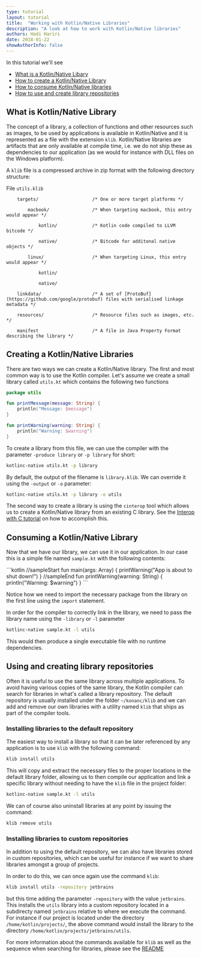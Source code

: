 ```yaml
---
type: tutorial
layout: tutorial
title:  "Working with Kotlin/Native Libraries"
description: "A look at how to work with Kotlin/Native libraries"
authors: Hadi Hariri 
date: 2018-01-22
showAuthorInfo: false
---
```



In this tutorial we'll see

* [What is a Kotlin/Native Libary](#what-is-kotlinnative-library)
* [How to create a Kotlin/Native Library](#creating-a-kotlinnative-libraries)
* [How to consume Kotlin/Native libraries](#consuming-a-kotlinnative-library)
* [How to use and create library repositories](#using-and-creating-library-repositories)


## What is Kotlin/Native Library

The concept of a library, a collection of functions and other resources such as images, to be used by applications is available in Kotlin/Native and it is represented
as a file with the extension `klib`. Kotlin/Native libraries are artifacts that are only available at compile time, i.e. we do not ship these as dependencies to our application
(as we would for instance with DLL files on the Windows platform).

A `klib` file is a compressed archive in zip format with the following directory structure:

File `utils.klib`

<div class="sample" markdown="1" theme="idea" data-highlight-only>

```
    targets/                    /* One or more target platforms */
    
        macbook/                /* When targeting macbook, this entry would appear */
        
            kotlin/             /* Kotlin code compiled to LLVM bitcode */
            
            native/             /* Bitcode for additonal native objects */ 
            
        linux/                  /* When targeting Linux, this entry would appear */
        
            kotlin/
            
            native/
            
    linkdata/                   /* A set of [ProtoBuf](https://github.com/google/protobuf) files with serialised linkage metadata */ 
    
    resources/                  /* Resource files such as images, etc. */

    manifest                    /* A file in Java Property Format describing the library */ 
```
</div>
 
## Creating a Kotlin/Native Libraries

There are two ways we can create a Kotlin/Native library. The first and most common way is to use the Kotlin compiler. Let's assume
we create a small library called `utils.kt` which contains the following two functions

<div class="sample" markdown="1" theme="idea" data-highlight-only>

```kotlin
package utils

fun printMessage(message: String) {
    println("Message: $message")
}

fun printWarning(warning: String) {
    println("Warning: $warning")
}
```
</div>

To create a library from this file, we can use the compiler with the parameter `-produce library` or `-p library` for short:

```bash
kotlinc-native utils.kt -p library
```
By default, the output of the filename is `library.klib`. We can override it using the `-output` or `-o` parameter:

```bash
kotlinc-native utils.kt -p library -o utils
```

The second way to create a library is using the `cinterop` tool which allows us to create a Kotlin/Native library from an existing
C library. See the [Interop with C tutorial](interop-with-c.html) on how to accomplish this.
 
## Consuming a Kotlin/Native Library

Now that we have our library, we can use it in our application. In our case this is a simple file named `sample.kt` with the following contents:

<div class="sample" markdown="1" theme="idea">
```kotlin
//sampleStart
fun main(args: Array<String>) {
    printWarning("App is about to shut down!")
}
//sampleEnd
fun printWarning(warning: String) {
    println("Warning: $warning")
}
```
</div>

Notice how we need to import the necessary package from the library on the first line using the `import` statement. 

In order for the compiler to correctly link in the library, we need to pass the library name using the `-library` or `-l` parameter

```bash
kotlinc-native sample.kt -l utils
```
    
This would then produce a single executable file with no runtime dependencies.    
    
## Using and creating library repositories

Often it is useful to use the same library across multiple applications. To avoid having various copies of the same library, the Kotlin
compiler can search for libraries in what's called a library repository. The default repository is usually installed under the folder `~/konanc/klib` and we can 
add and remove our own libraries with a utility named `klib` that ships as part of the compiler tools.  

### Installing libraries to the default repository

The easiest way to install a library so that it can be later referenced by any application is to use `klib` with the following command:

```bash
klib install utils
```
    
This will copy and extract the necessary files to the proper locations in the default library folder, allowing us to then compile our application and link 
a specific library without needing to have the `klib` file in the project folder:

```bash
kotlinc-native sample.kt -l utils
```

We can of course also uninstall libraries at any point by issuing the command:

```bash
klib remove utils
```
    
    
### Installing libraries to custom repositories

In addition to using the default repository, we can also have libraries stored in custom repositories, which can be useful for instance
if we want to share libraries amongst a group of projects.

In order to do this, we can once again use the command `klib`: 

```bash
klib install utils -repository jetbrains
```
    
but this time adding the parameter `-repository` with the value `jetbrains`. This installs the `utils` library into a custom repository located in a subdirecty named `jetbrains` relative to where we execute the command. For instance if our project is located under the directory `/home/kotlin/projects/`, the above command would install the library to the directory `/home/kotlin/projects/jetbrains/utils`. 


For more information about the commands available for `klib` as well as the sequence when searching for libraries, please see the [README](https://github.com/JetBrains/kotlin-native/blob/master/LIBRARIES.md#advanced-topics)


